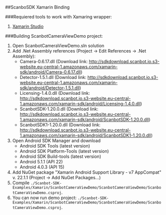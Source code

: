 ##ScanboSDK Xamarin Binding

###Requiered tools to work with Xamaring wrapper:

1. [Xamarin Studio](https://www.xamarin.com/studio)

###Building ScanbotCameraViewDemo project:

1. Open ScanbotCameraViewDemo.sln solution
2. Add .Net Assembly references (Project -> Edit References -> .Net Assembly):
	* Camera-0.6.17.dll (Download link: http://sdkdownload.scanbot.io.s3-website.eu-central-1.amazonaws.com/xamarin-sdk/android/Camera-0.6.17.dll)
	* Detector-1.5.1.dll (Download link: http://sdkdownload.scanbot.io.s3-website.eu-central-1.amazonaws.com/xamarin-sdk/android/Detector-1.5.1.dll)
	* Licensing-1.4.0.dll (Download link: http://sdkdownload.scanbot.io.s3-website.eu-central-1.amazonaws.com/xamarin-sdk/android/Licensing-1.4.0.dll)
	* ScanbotSDK-1.20.0.dll (Download link: http://sdkdownload.scanbot.io.s3-website.eu-central-1.amazonaws.com/xamarin-sdk/android/ScanbotSDK-1.20.0.dll)
	* ScanbotSDK1-1.20.0.dll (Download link: http://sdkdownload.scanbot.io.s3-website.eu-central-1.amazonaws.com/xamarin-sdk/android/ScanbotSDK1-1.20.0.dll)
3. Open Android SDK Manager	and download 
	* Android SDK Tools (latest version)
	* Android SDK Platform-Tools (latest version)
	* Android SDK Build-tools (latest version)
	* Android 5.1.1 (API 22)
	* Android 4.0.3 (API 15)
4. Add NuGet package "Xamarin Android Support Library - v7 AppCompat" v. 22.1.1 (Project -> Add NuGet Packages...)
5. Compile `./Scanbot-SDK-Examples/Xamarin/ScanbotCameraViewDemo/ScanbotCameraViewDemo/ScanbotCameraViewDemo.csproj`.
6. You can now run demo project: `./Scanbot-SDK-Examples/Xamarin/ScanbotCameraViewDemo/ScanbotCameraViewDemo/ScanbotCameraViewDemo.csproj`.


